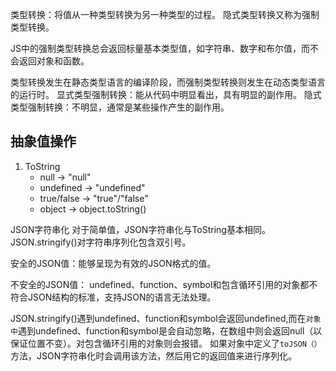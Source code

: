 类型转换：将值从一种类型转换为另一种类型的过程。
隐式类型转换又称为强制类型转换。

JS中的强制类型转换总会返回标量基本类型值，如字符串、数字和布尔值，而不会返回对象和函数。

类型转换发生在静态类型语言的编译阶段，而强制类型转换则发生在动态类型语言的运行时。
显式类型强制转换：能从代码中明显看出，具有明显的副作用。
隐式类型强制转换：不明显，通常是某些操作产生的副作用。

## 抽象值操作
1. ToString
   +  null -> "null"
   +  undefined -> "undefined"
   +  true/false -> "true"/"false"
   +  object -> object.toString()

JSON字符串化
对于简单值，JSON字符串化与ToString基本相同。
JSON.stringify()对字符串序列化包含双引号。

安全的JSON值：能够呈现为有效的JSON格式的值。

不安全的JSON值： undefined、function、symbol和包含循环引用的对象都不符合JSON结构的标准，支持JSON的语言无法处理。

JSON.stringify()遇到undefined、function和symbol会返回undefined,而在`对象中`遇到undefined、function和symbol是会自动忽略，在数组中则会返回null（以保证位置不变）。对包含循环引用的对象则会报错。
如果对象中定义了`toJSON（）`方法，JSON字符串化时会调用该方法，然后用它的返回值来进行序列化。
